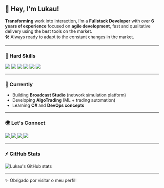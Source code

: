 ## 👋 Hey, I'm Lukau!  

**Transforming** work into interaction, I'm a **Fullstack Developer** with over **6 years of experience** focused on **agile development**, fast and qualitative delivery using the best tools on the market.  
🛠️ Always ready to adapt to the constant changes in the market.  

---

### 🚀 Hard Skills

<p align="left">
  <!-- Frontend -->
  <img src="https://skillicons.dev/icons?i=html,css,sass,tailwind,figma" />
  <img src="https://skillicons.dev/icons?i=js,ts,react,next,vite" />
  <!-- Backend -->
  <img src="https://skillicons.dev/icons?i=nodejs,express,nestjs,dotnet,csharp" />
  <!-- Database -->
  <img src="https://skillicons.dev/icons?i=postgres,mysql,mongodb" />
  <!-- Tools -->
  <img src="https://skillicons.dev/icons?i=docker,aws,git,github" />
  <!-- Test -->
  <img src="https://skillicons.dev/icons?i=jest" />
</p>

---

### 🔭 Currently
- Building **Broadcast Studio** (network simulation platform)  
- Developing **AlgoTrading** (ML + trading automation)  
- Learning **C#** and **DevOps concepts**  

---

### 🌍 Let's Connect

<p align="left">
  <a href="https://www.linkedin.com/in/lukaundombele/" target="_blank">
    <img src="https://img.shields.io/badge/LinkedIn-0A66C2?style=for-the-badge&logo=linkedin&logoColor=white"/>
  </a>
  <a href="mailto:lukaundombele@gmail.com">
    <img src="https://img.shields.io/badge/Email-D14836?style=for-the-badge&logo=gmail&logoColor=white"/>
  </a>
  <a href="https://lukau.vercel.app/" target="_blank">
    <img src="https://img.shields.io/badge/Website-000000?style=for-the-badge&logo=vercel&logoColor=white"/>
  </a>
  <a href="https://www.youtube.com/@LUKAODEV" target="_blank">
    <img src="https://img.shields.io/badge/YouTube-FF0000?style=for-the-badge&logo=youtube&logoColor=white"/>
  </a>
</p>

---

### ⚡ GitHub Stats  
![Lukau's GitHub stats](https://github-readme-stats.vercel.app/api?username=lukaulk&show_icons=true&theme=radical)

---

✨ Obrigado por visitar o meu perfil!  

